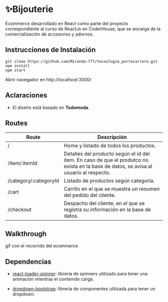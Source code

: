 # ✨Bijouterie

Ecommerce desarrollado en React como parte del proyecto correspondiente al curso de ReactJs en CoderHouse, que se encarga de la comercialización de accesorios y adornos.

## Instrucciones de Instalación
```
git clone https://github.com/Miranda-777/tecnologia_portocarrero.git
npm install
npm start
```
Abrir navegador en http://localhost:3000/

## Aclaraciones

-   El diseño está basado en **Todomoda**.

## Routes
|Route| Descripción  |
|--|--|
| / | Home y listado de todos los productos.|
| /item/:itemId  |Detalles del producto según el id del item. En caso de que el produtco no exista en la base de datos, se avisa al usuario al respecto.| 
|/category/:categoryId|Listado de productos según categoría.|
|/cart|Carrito en el que se muestra un resumen del pedido del cliente.|
|/checkout|Despacho del cliente, en el que se registra su información en la base de datos.|

## Walkthrough
gif con el recorrido del ecommerce

## Dependencias

 - [react-loader-spinner](https://www.npmjs.com/package/react-loader-spinner): librería de spinners utilizado para tener una animación mientras el contenido carga.

- [dropdown-bootstrap](https://react-bootstrap.netlify.app/components/dropdowns/#dropdowns): librería de componentes utilizada para tener un dropdown.

